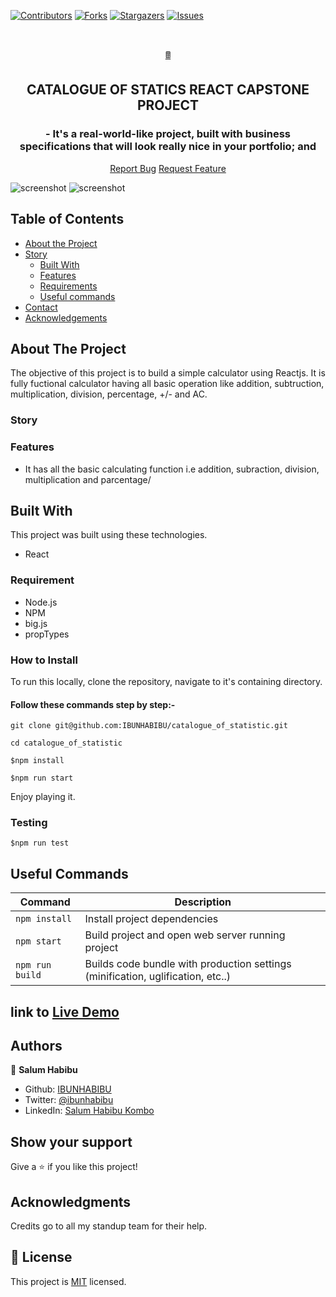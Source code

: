 [![Contributors][contributors-shield]][contributors-url]
[![Forks][forks-shield]][forks-url]
[![Stargazers][stars-shield]][stars-url]
[![Issues][issues-shield]][issues-url]

<br />

<p align="center">
  <a href="git@github.com:IBUNHABIBU/catalogue_of_statistic.git">
    <p align="center">🖩 </p>
  </a>

  <h2 align="center"> CATALOGUE OF STATICS REACT CAPSTONE PROJECT</h2>
  <h3 align="center"> - It's a real-world-like project, built with business specifications that will look really nice in your portfolio; and</h3>

  <p align="center">
    <a href="https://github.com/IBUNHABIBU/catalogue_of_statistic/issues">Report Bug</a>
    <a href="https://github.com/IBUNHABIBU/catalogue_of_statistic/issues">Request Feature</a>
  </p>
</p>


![screenshot](https://github.com/IBUNHABIBU/catalogue_of_statistic/blob/testing/public/home.PNG)
![screenshot](https://github.com/IBUNHABIBU/catalogue_of_statistic/blob/testing/public/calculator.PNG)

## Table of Contents

* [About the Project](#about-the-project)
* [Story](#story)
  * [Built With](#built-with)
  * [Features](#features)
  * [Requirements](#requirements)
  * [Useful commands](#useful-commands)
* [Contact](#Authors)
* [Acknowledgements](#Acknowledgements)

<!-- ABOUT THE PROJECT -->
## About The Project
The objective of this project is to build a simple calculator using Reactjs. It is fully fuctional calculator having all basic operation like addition, subtruction, multiplication, division, percentage, +/- and AC.

### Story

### Features

  - It has all the basic calculating function i.e addition, subraction, division, multiplication and parcentage/


<!-- BUILD WITH -->
## Built With

This project was built using these technologies.
* React


### Requirement

- Node.js
- NPM
- big.js
- propTypes

### How to Install 

To run this locally, clone the repository, navigate to it's containing directory.

#### Follow these commands step by step:-

`
git clone git@github.com:IBUNHABIBU/catalogue_of_statistic.git
`

`
cd catalogue_of_statistic
`

 `$npm install `
 
 
 `$npm run start`
 
Enjoy playing it.

### Testing

 `$npm run test `


## Useful Commands

| Command | Description |
|---------|-------------|
| `npm install` | Install project dependencies |
| `npm start` | Build project and open web server running project |
| `npm run build` | Builds code bundle with production settings (minification, uglification, etc..) |

<!-- ### How to play -->

<!-- CONTACT -->


## link to  [Live Demo ](https://mathics.herokuapp.com/)

## Authors

👤 **Salum Habibu** 
    
* Github: [IBUNHABIBU](https://github.com/IBUNHABIBU)
* Twitter: [@ibunhabibu](https://twitter.com/Ibunhabibu)
* LinkedIn: [Salum Habibu Kombo](https://www.linkedin.com/in/salum-habibu/)

## Show your support

Give a :star: if you like this project!


## Acknowledgments
Credits go to  <!--Mr Christian Ceamatu who helped me when I'm stuck. -->
all my standup team for their help.

<!-- MARKDOWN LINKS & IMAGES -->
<!-- https://www.markdownguide.org/basic-syntax/#reference-style-links -->
[contributors-shield]: https://img.shields.io/github/contributors/IBUNHABIBU/catalogue_of_statistic.svg?style=flat-square
[contributors-url]: https://github.com/IBUNHABIBU/catalogue_of_statistic/graphs/contributors
[forks-shield]: https://img.shields.io/github/forks/IBUNHABIBU/catalogue_of_statistic.svg?style=flat-square
[forks-url]: https://github.com/IBUNHABIBU/catalogue_of_statistic/network/members
[stars-shield]: https://img.shields.io/github/stars/IBUNHABIBU/catalogue_of_statistic.svg?style=flat-square
[stars-url]: https://github.com/IBUNHABIBU/catalogue_of_statistic/stargazers
[issues-shield]: https://img.shields.io/github/issues/IBUNHABIBU/catalogue_of_statistic.svg?style=flat-square
[issues-url]: https://github.com/IBUNHABIBU/catalogue_of_statistic/issues

## 📝 License

This project is [MIT](https://opensource.org/licenses/MIT) licensed.
